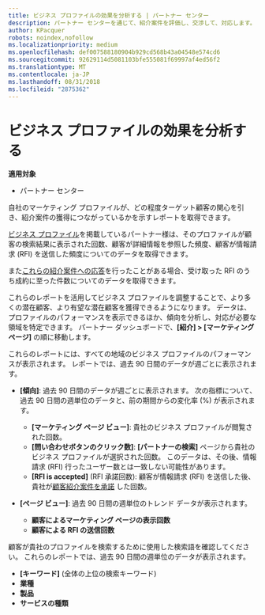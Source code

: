 ```yaml
---
title: ビジネス プロファイルの効果を分析する | パートナー センター
description: パートナー センターを通じて、紹介案件を評価し、交渉して、対応します。
author: KPacquer
robots: noindex,nofollow
ms.localizationpriority: medium
ms.openlocfilehash: def007588180904b929cd568b43a04548e574cd6
ms.sourcegitcommit: 92629114d5081103bfe555081f69997af4ed56f2
ms.translationtype: MT
ms.contentlocale: ja-JP
ms.lasthandoff: 08/31/2018
ms.locfileid: "2875362"
---
```

# <a name="analyze-the-effectiveness-of-your-business-profile"></a>ビジネス プロファイルの効果を分析する
<!-- 
https://go.microsoft.com/fwlink/?linkid=849120
-->

**適用対象**

-  パートナー センター

自社のマーケティング プロファイルが、どの程度ターゲット顧客の関心を引き、紹介案件の獲得につながっているかを示すレポートを取得できます。

[ビジネス プロファイル](create-a-marketing-profile.md)を掲載しているパートナー様は、そのプロファイルが顧客の検索結果に表示された回数、顧客が詳細情報を参照した頻度、顧客が情報請求 (RFI) を送信した頻度についてのデータを取得できます。 

また[これらの紹介案件への応答](responding-to-referrals.md)を行ったことがある場合、受け取った RFI のうち成約に至った件数についてのデータを取得できます。

これらのレポートを活用してビジネス プロファイルを調整することで、より多くの潜在顧客、より有望な潜在顧客を獲得できるようになります。 データは、プロファイルのパフォーマンスを表示できるほか、傾向を分析し、対応が必要な領域を特定できます。 パートナー ダッシュボードで、**[紹介] > [マーケティング ページ]** の順に移動します。

これらのレポートには、すべての地域のビジネス プロファイルのパフォーマンスが表示されます。 レポートでは、過去 90 日間のデータが週ごとに表示されます。

*  **[傾向]**: 過去 90 日間のデータが週ごとに表示されます。 次の指標について、過去 90 日間の週単位のデータと、前の期間からの変化率 (%) が表示されます。

   * **[マーケティング ページ ビュー]**: 貴社のビジネス プロファイルが閲覧された回数。
   * **[問い合わせボタンのクリック数]**: **[パートナーの検索]** ページから貴社のビジネス プロファイルが選択された回数。 このデータは、その後、情報請求 (RFI) 行ったユーザー数とは一致しない可能性があります。
   * **[RFI is accepted]** (RFI 承諾回数): 顧客が情報請求 (RFI) を送信した後、貴社が[顧客紹介案件を承諾](responding-to-referrals.md) した回数。


*  **[ページ ビュー]**: 過去 90 日間の週単位のトレンド データが表示されます。
   *  **顧客によるマーケティング ページの表示回数**
   *  **顧客による RFI の送信回数**

顧客が貴社のプロファイルを検索するために使用した検索語を確認してください。 これらのレポートでは、過去 90 日間の週単位のデータが表示されます。

*  **[キーワード]** (全体の上位の検索キーワード) 
*  **業種**
*  **製品**
*  **サービスの種類**

